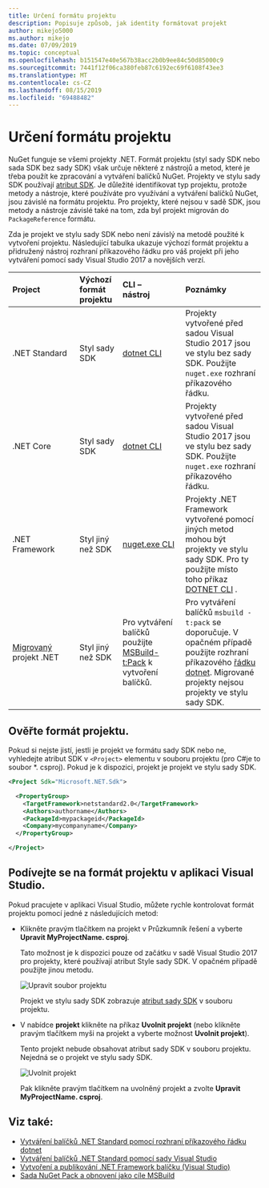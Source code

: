 ```yaml
---
title: Určení formátu projektu
description: Popisuje způsob, jak identity formátovat projekt
author: mikejo5000
ms.author: mikejo
ms.date: 07/09/2019
ms.topic: conceptual
ms.openlocfilehash: b151547e40e567b38acc2b0b9ee84c50d85000c9
ms.sourcegitcommit: 7441f12f06ca380feb87c6192ec69f6108f43ee3
ms.translationtype: MT
ms.contentlocale: cs-CZ
ms.lasthandoff: 08/15/2019
ms.locfileid: "69488482"
---
```

# <a name="identify-the-project-format"></a>Určení formátu projektu

NuGet funguje se všemi projekty .NET. Formát projektu (styl sady SDK nebo sada SDK bez sady SDK) však určuje některé z nástrojů a metod, které je třeba použít ke zpracování a vytváření balíčků NuGet. Projekty ve stylu sady SDK používají [atribut SDK](/dotnet/core/tools/csproj#additions). Je důležité identifikovat typ projektu, protože metody a nástroje, které používáte pro využívání a vytváření balíčků NuGet, jsou závislé na formátu projektu. Pro projekty, které nejsou v sadě SDK, jsou metody a nástroje závislé také na tom, zda byl projekt migrován do `PackageReference` formátu.

Zda je projekt ve stylu sady SDK nebo není závislý na metodě použité k vytvoření projektu. Následující tabulka ukazuje výchozí formát projektu a přidružený nástroj rozhraní příkazového řádku pro váš projekt při jeho vytváření pomocí sady Visual Studio 2017 a novějších verzí.

| Project&nbsp;&nbsp;&nbsp;&nbsp;&nbsp;&nbsp;&nbsp;&nbsp;&nbsp;&nbsp;&nbsp;&nbsp;&nbsp;&nbsp; | Výchozí formát projektu | CLI – nástroj&nbsp;&nbsp;&nbsp;&nbsp;&nbsp;&nbsp;&nbsp;&nbsp;&nbsp; | Poznámky |
|:------------- |:-------------|:-----|:-----|
| .NET Standard | Styl sady SDK | [dotnet CLI](../install-nuget-client-tools.md#dotnetexe-cli) | Projekty vytvořené před sadou Visual Studio 2017 jsou ve stylu bez sady SDK. Použijte `nuget.exe` rozhraní příkazového řádku. |
| .NET Core | Styl sady SDK | [dotnet CLI](../install-nuget-client-tools.md#dotnetexe-cli) | Projekty vytvořené před sadou Visual Studio 2017 jsou ve stylu bez sady SDK. Použijte `nuget.exe` rozhraní příkazového řádku. |
| .NET Framework | Styl jiný než SDK | [nuget.exe CLI](../install-nuget-client-tools.md#nugetexe-cli) | Projekty .NET Framework vytvořené pomocí jiných metod mohou být projekty ve stylu sady SDK. Pro ty použijte místo toho příkaz [DOTNET CLI](../install-nuget-client-tools.md#dotnetexe-cli) . |
| [Migrovaný](../consume-packages/migrate-packages-config-to-package-reference.md) projekt .NET | Styl jiný než SDK| Pro vytváření balíčků použijte [MSBuild-t:Pack](../consume-packages/migrate-packages-config-to-package-reference.md#create-a-package-after-migration) k vytvoření balíčků. | Pro vytváření balíčků `msbuild -t:pack` se doporučuje. V opačném případě použijte rozhraní příkazového [řádku dotnet](../install-nuget-client-tools.md#dotnetexe-cli). Migrované projekty nejsou projekty ve stylu sady SDK. |

## <a name="check-the-project-format"></a>Ověřte formát projektu.

Pokud si nejste jistí, jestli je projekt ve formátu sady SDK nebo ne, vyhledejte atribut SDK v `<Project>` elementu v souboru projektu (pro C#je to soubor *. csproj). Pokud je k dispozici, projekt je projekt ve stylu sady SDK.

```xml
<Project Sdk="Microsoft.NET.Sdk">

  <PropertyGroup>
    <TargetFramework>netstandard2.0</TargetFramework>
    <Authors>authorname</Authors>
    <PackageId>mypackageid</PackageId>
    <Company>mycompanyname</Company>
  </PropertyGroup>

</Project>
```

## <a name="check-the-project-format-in-visual-studio"></a>Podívejte se na formát projektu v aplikaci Visual Studio.

Pokud pracujete v aplikaci Visual Studio, můžete rychle kontrolovat formát projektu pomocí jedné z následujících metod:

- Klikněte pravým tlačítkem na projekt v Průzkumník řešení a vyberte **Upravit MyProjectName. csproj**.

   Tato možnost je k dispozici pouze od začátku v sadě Visual Studio 2017 pro projekty, které používají atribut Style sady SDK. V opačném případě použijte jinou metodu.

   ![Upravit soubor projektu](media/edit-project-file.png)

   Projekt ve stylu sady SDK zobrazuje [atribut sady SDK](/dotnet/core/tools/csproj#additions) v souboru projektu.
   
- V nabídce **projekt** klikněte na příkaz **Uvolnit projekt** (nebo klikněte pravým tlačítkem myši na projekt a vyberte možnost **Uvolnit projekt**).

   Tento projekt nebude obsahovat atribut sady SDK v souboru projektu. Nejedná se o projekt ve stylu sady SDK.

   ![Uvolnit projekt](media/unload-project.png)

   Pak klikněte pravým tlačítkem na uvolněný projekt a zvolte **Upravit MyProjectName. csproj**.

## <a name="see-also"></a>Viz také:

- [Vytváření balíčků .NET Standard pomocí rozhraní příkazového řádku dotnet](../quickstart/create-and-publish-a-package-using-the-dotnet-cli.md)
- [Vytváření balíčků .NET Standard pomocí sady Visual Studio](../quickstart/create-and-publish-a-package-using-visual-studio.md)
- [Vytvoření a publikování .NET Framework balíčku (Visual Studio)](../quickstart/create-and-publish-a-package-using-visual-studio-net-framework.md)
- [Sada NuGet Pack a obnovení jako cíle MSBuild](../reference/msbuild-targets.md)
